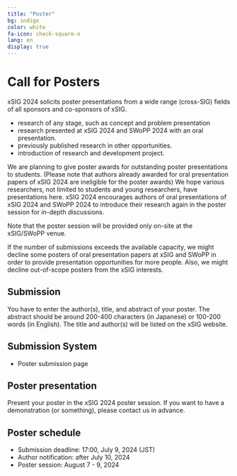 ```yaml
---
title: "Poster"
bg: indigo
color: white
fa-icon: check-square-o
lang: en
display: true
---
```

<a name="poster"></a>

# Call for Posters

xSIG 2024 solicits poster presentations from a wide range (cross-SIG) fields of all sponsors and co-sponsors of xSIG.

- research of any stage, such as concept and problem presentation
- research presented at xSIG 2024 and SWoPP 2024 with an oral presentation.
- previously published research in other opportunities.
- introduction of research and development project.

We are planning to give poster awards for outstanding poster presentations to students.
(Please note that authors already awarded for oral presentation papers of xSIG 2024 are ineligible for the poster awards)
We hope various researchers, not limited to students and young researchers, have presentations here.
xSIG 2024 encourages authors of oral presentations of xSIG 2024 and SWoPP 2024 to introduce their research again in the poster session for in-depth discussions.

Note that the poster session will be provided only on-site at the xSIG/SWoPP venue.

If the number of submissions exceeds the available capacity, we might decline some posters of oral presentation papers at xSIG and SWoPP in order to provide presentation opportunities for more people. Also, we might decline out-of-scope posters from the xSIG interests.

Submission
--------------------

You have to enter the author(s), title, and abstract of your poster. The abstract should be around 200-400 characters (in Japanese) or 100-200 words (in English).
The title and author(s) will be listed on the xSIG website.


Submission System
--------------------
- Poster submission page



Poster presentation
--------------------

Present your poster in the xSIG 2024 poster session.
If you want to have a demonstration (or something), please contact us in advance.



Poster schedule
--------------------

- Submission deadline: 17:00, July 9, 2024 (JST)
- Author notification: after July 10, 2024 
- Poster session: August 7 - 9, 2024 

